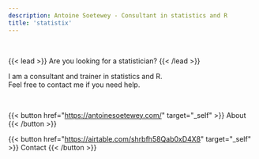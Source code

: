 ```yaml
---
description: Antoine Soetewey - Consultant in statistics and R
title: 'statistix'
---
```


<br>

{{< lead >}}
Are you looking for a statistician?
{{< /lead >}}

I am a consultant and trainer in statistics and R.
<br> Feel free to contact me if you need help.

<br>

{{< button href="https://antoinesoetewey.com/" target="_self" >}}
About
{{< /button >}}

{{< button href="https://airtable.com/shrbfh58Qab0xD4X8" target="_self" >}}
Contact
{{< /button >}}